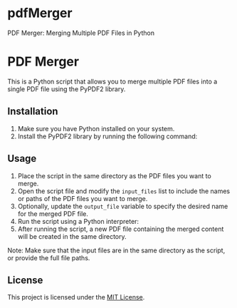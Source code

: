 # pdfMerger
PDF Merger: Merging Multiple PDF Files in Python
# PDF Merger

This is a Python script that allows you to merge multiple PDF files into a single PDF file using the PyPDF2 library.

## Installation

1. Make sure you have Python installed on your system.
2. Install the PyPDF2 library by running the following command:

## Usage

1. Place the script in the same directory as the PDF files you want to merge.
2. Open the script file and modify the `input_files` list to include the names or paths of the PDF files you want to merge.
3. Optionally, update the `output_file` variable to specify the desired name for the merged PDF file.
4. Run the script using a Python interpreter:
5. After running the script, a new PDF file containing the merged content will be created in the same directory.

Note: Make sure that the input files are in the same directory as the script, or provide the full file paths.

## License

This project is licensed under the [MIT License](LICENSE).
